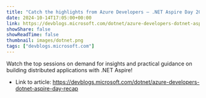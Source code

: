 ```yaml
---
title: "Catch the highlights from Azure Developers – .NET Aspire Day 2024!"
date: 2024-10-14T17:05:00+00:00
link: https://devblogs.microsoft.com/dotnet/azure-developers-dotnet-aspire-day-recap
showShare: false
showReadTime: false
thumbnail: images/dotnet.png
tags: ["devblogs.microsoft.com"]
---
```

Watch the top sessions on demand for insights and practical guidance on building distributed applications with .NET Aspire!

- Link to article: https://devblogs.microsoft.com/dotnet/azure-developers-dotnet-aspire-day-recap